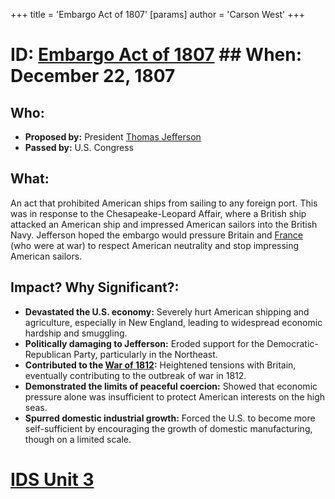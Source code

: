 +++
 title = 'Embargo Act of 1807'
[params]
	author = 'Carson West'
+++
# ID: [Embargo Act of 1807](./../embargo-act-of-1807/) ## When: December 22, 1807
## Who: 
* **Proposed by:** President [Thomas Jefferson](./../thomas-jefferson/)
* **Passed by:** U.S. Congress
## What: 
An act that prohibited American ships from sailing to any foreign port. This was in response to the Chesapeake-Leopard Affair, where a British ship attacked an American ship and impressed American sailors into the British Navy.  Jefferson hoped the embargo would pressure Britain and [France](./../france/) (who were at war) to respect American neutrality and stop impressing American sailors. 
## Impact? Why Significant?: 
* **Devastated the U.S. economy:** Severely hurt American shipping and agriculture, especially in New England, leading to widespread economic hardship and smuggling.
* **Politically damaging to Jefferson:** Eroded support for the Democratic-Republican Party, particularly in the Northeast. 
* **Contributed to the [War of 1812](./../war-of-1812/):** Heightened tensions with Britain, eventually contributing to the outbreak of war in 1812.
* **Demonstrated the limits of peaceful coercion:** Showed that economic pressure alone was insufficient to protect American interests on the high seas.
* **Spurred domestic industrial growth:** Forced the U.S. to become more self-sufficient by encouraging the growth of domestic manufacturing, though on a limited scale. 

# [IDS Unit 3](./../ids-unit-3/)